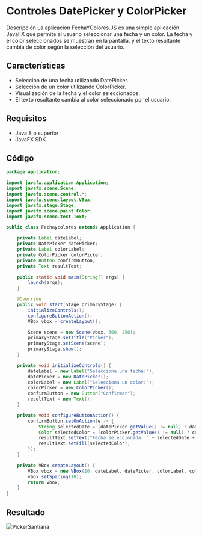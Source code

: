 # Controles DatePicker y ColorPicker
Descripción
La aplicación FechaYColores.JS es una simple aplicación JavaFX que permite al usuario seleccionar una fecha y un color. La fecha y el color seleccionados se muestran en la pantalla, y el texto resultante cambia de color según la selección del usuario.

## Características
- Selección de una fecha utilizando DatePicker.
- Selección de un color utilizando ColorPicker.
- Visualización de la fecha y el color seleccionados.
- El texto resultante cambia al color seleccionado por el usuario.

## Requisitos
- Java 8 o superior
- JavaFX SDK

## Código 

```java
package application;

import javafx.application.Application;
import javafx.scene.Scene;
import javafx.scene.control.*;
import javafx.scene.layout.VBox;
import javafx.stage.Stage;
import javafx.scene.paint.Color;
import javafx.scene.text.Text;

public class Fechaycolores extends Application {

    private Label dateLabel;
    private DatePicker datePicker;
    private Label colorLabel;
    private ColorPicker colorPicker;
    private Button confirmButton;
    private Text resultText;

    public static void main(String[] args) {
        launch(args);
    }

    @Override
    public void start(Stage primaryStage) {
        initializeControls();
        configureButtonAction();
        VBox vbox = createLayout();

        Scene scene = new Scene(vbox, 300, 250);
        primaryStage.setTitle("Picker");
        primaryStage.setScene(scene);
        primaryStage.show();
    }

    private void initializeControls() {
        dateLabel = new Label("Selecciona una fecha:");
        datePicker = new DatePicker();
        colorLabel = new Label("Selecciona un color:");
        colorPicker = new ColorPicker();
        confirmButton = new Button("Confirmar");
        resultText = new Text();
    }

    private void configureButtonAction() {
        confirmButton.setOnAction(e -> {
            String selectedDate = (datePicker.getValue() != null) ? datePicker.getValue().toString() : "No seleccionada";
            Color selectedColor = (colorPicker.getValue() != null) ? colorPicker.getValue() : Color.BLACK;
            resultText.setText("Fecha seleccionada: " + selectedDate + "\nColor seleccionado: " + selectedColor);
            resultText.setFill(selectedColor);
        });
    }

    private VBox createLayout() {
        VBox vbox = new VBox(10, dateLabel, datePicker, colorLabel, colorPicker, confirmButton, resultText);
        vbox.setSpacing(10);
        return vbox;
    }
}
```
## Resultado

![PickerSantiana](https://github.com/JeremySantiana/DateColorPicker/assets/169096282/62f1b224-f4c4-4e56-beb0-d249666148c0)
